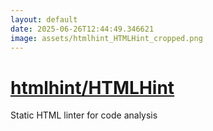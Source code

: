 ```yaml
---
layout: default
date: 2025-06-26T12:44:49.346621
image: assets/htmlhint_HTMLHint_cropped.png
---
```


# [htmlhint/HTMLHint](https://github.com/htmlhint/HTMLHint)

Static HTML linter for code analysis
